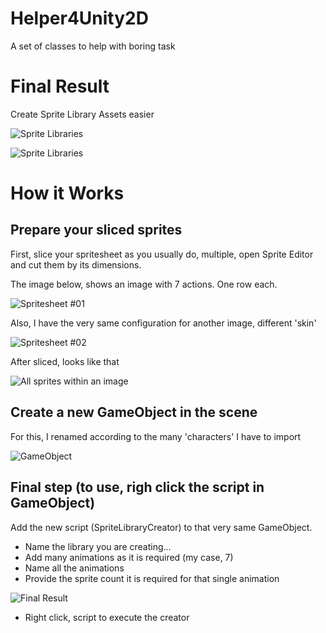 # Helper4Unity2D
A set of classes to help with boring task

# Final Result

Create Sprite Library Assets easier

![Sprite Libraries](images/06_libs_created.png)

![Sprite Libraries](images/07_library.png)



# How it Works

## Prepare your sliced sprites
First, slice your spritesheet as you usually do, multiple, open Sprite Editor and cut them by its dimensions.

The image below, shows an image with 7 actions. One row each.

![Spritesheet #01](images/01_single_texture.png)

Also, I have the very same configuration for another image, different 'skin'

![Spritesheet #02](images/02_single_texture.png)

After sliced, looks like that

![All sprites within an image](images/03_sliced_texture.png)

## Create a new GameObject in the scene
For this, I renamed according to the many 'characters' I have to import

![GameObject](images/04_scene_setup.png)

## Final step (to use, righ click the script in GameObject)
Add the new script (SpriteLibraryCreator) to that very same GameObject. 
- Name the library you are creating...
- Add many animations as it is required (my case, 7)
- Name all the animations
- Provide the sprite count it is required for that single animation

![Final Result](images/05_spritelibrarycreator.png)

- Right click, script to execute the creator
